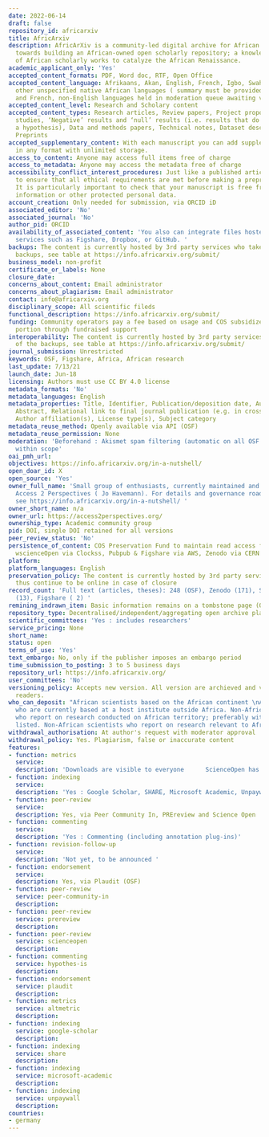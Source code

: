 ```yaml
---
date: 2022-06-14
draft: false
repository_id: africarxiv
title: AfricArxiv
description: AfricArXiv is a community-led digital archive for African research, working
  towards building an African-owned open scholarly repository; a knowledge commons
  of African scholarly works to catalyze the African Renaissance.
academic_applicant_only: 'Yes'
accepted_content_formats: PDF, Word doc, RTF, Open Office
accepted_content_language: Afrikaans, Akan, English, French, Igbo, Swahili, Zulu,
  other unspecified native African languages ( summary must be provided in English
  and French, non-English languages held in moderation queue awaiting verification
accepted_content_level: Research and Scholary content
accepted_content_types: Research articles, Review papers, Project proposals, Case
  studies, ‘Negative’ results and ‘null’ results (i.e. results that do not support
  a hypothesis), Data and methods papers, Technical notes, Dataset description papers,
  Preprints
accepted_supplementary_content: With each manuscript you can add supplementary files
  in any format with unlimited storage.
access_to_content: Anyone may access full items free of charge
access_to_metadata: Anyone may access the metadata free of charge
accessibility_conflict_interest_procedures: Just like a published article, it’s important
  to ensure that all ethical requirements are met before making a preprint public.
  It is particularly important to check that your manuscript is free from patient
  information or other protected personal data.
account_creation: Only needed for submission, via ORCID iD
associated_editor: 'No'
associated_journal: 'No'
author_pid: ORCID
availability_of_associated_content: 'You also can integrate files hosted using other
  services such as Figshare, Dropbox, or GitHub. '
backups: The content is currently hosted by 3rd party services who take care of the
  backups, see table at https://info.africarxiv.org/submit/
business_model: non-profit
certificate_or_labels: None
closure_date:
concerns_about_content: Email administrator
concerns_about_plagiarism: Email administrator
contact: info@africarxiv.org
disciplinary_scope: All scientific fileds
functional_description: https://info.africarxiv.org/submit/
funding: Community operators pay a fee based on usage and COS subsidizes the other
  portion through fundraised support
interoperability: The content is currently hosted by 3rd party services who take care
  of the backups, see table at https://info.africarxiv.org/submit/
journal_submission: Unrestricted
keywords: OSF, Figshare, Africa, African research
last_update: 7/13/21
launch_date: Jun-18
licensing: Authors must use CC BY 4.0 license
metadata_formats: 'No'
metadata_languages: English
metadata_properties: Title, Identifier, Publication/deposition date, Author name(s),
  Abstract, Relational link to final journal publication (e.g. in crossref metadata),
  Author affiliation(s), License type(s), Subject category
metadata_reuse_method: Openly available via API (OSF)
metadata_reuse_permission: None
moderation: 'Beforehand : Akismet spam filtering (automatic on all OSF content), Content
  within scope'
oai_pmh_url:
objectives: https://info.africarxiv.org/in-a-nutshell/
open_doar_id: X
open_source: 'Yes'
owner_full_name: 'Small group of enthusiasts, currently maintained and managed via
  Access 2 Perspectives ( Jo Havemann). For details and governance roadmap/vision
  see https://info.africarxiv.org/in-a-nutshell/ '
owner_short_name: n/a
owner_url: https://access2perspectives.org/
ownership_type: Academic community group
pid: DOI, single DOI retained for all versions
peer_review_status: 'No'
persistence_of_content: COS Preservation Fund to maintain read access for 50+ years,
  wscienceOpen via Clockss, Pubpub & Figshare via AWS, Zenodo via CERN
platform:
platform_languages: English
preservation_policy: The content is currently hosted by 3rd party services and will
  thus continue to be online in case of closure
record_count: 'Full text (articles, theses): 248 (OSF), Zenodo (171), ScienceOpen
  (13), Figshare ( 2) '
remining_indrawn_item: Basic information remains on a tombstone page (OSF)
repository_type: Decentralised/independent/aggregating open archive platform
scientific_committees: 'Yes : includes researchers'
service_pricing: None
short_name:
status: open
terms_of_use: 'Yes'
text_embargo: No, only if the publisher imposes an embargo period
time_submission_to_posting: 3 to 5 business days
repository_url: https://info.africarxiv.org/
user_committees: 'No'
versioning_policy: Accepts new version. All version are archieved and visible for
  readers.
who_can_deposit: "African scientists based on the African continent \nAfrican scientists
  who are currently based at a host institute outside Africa. Non-African scientists
  who report on research conducted on African territory; preferably with African co-authors
  listed. Non-African scientists who report on research relevant to African affairs"
withdrawal_authorisation: At author's request with moderator approval
withdrawal_policy: Yes. Plagiarism, false or inaccurate content
features:
- function: metrics
  service:
  description: 'Downloads are visible to everyone      ScienceOpen has Altmeric integration'
- function: indexing
  service:
  description: 'Yes : Google Scholar, SHARE, Microsoft Academic, Unpaywall'
- function: peer-review
  service:
  description: Yes, via Peer Community In, PREreview and Science Open
- function: commenting
  service:
  description: 'Yes : Commenting (including annotation plug-ins)'
- function: revision-follow-up
  service:
  description: 'Not yet, to be announced '
- function: endorsement
  service:
  description: Yes, via Plaudit (OSF)
- function: peer-review
  service: peer-community-in
  description:
- function: peer-review
  service: prereview
  description:
- function: peer-review
  service: scienceopen
  description:
- function: commenting
  service: hypothes-is
  description:
- function: endorsement
  service: plaudit
  description:
- function: metrics
  service: altmetric
  description:
- function: indexing
  service: google-scholar
  description:
- function: indexing
  service: share
  description:
- function: indexing
  service: microsoft-academic
  description:
- function: indexing
  service: unpaywall
  description:
countries:
- germany
---
```



